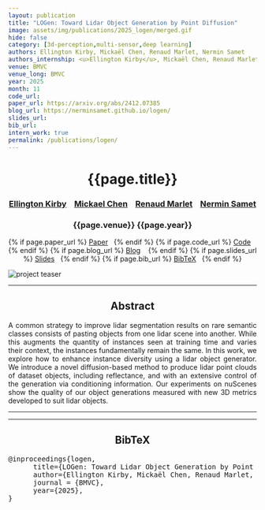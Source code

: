 ```yaml
---
layout: publication
title: "LOGen: Toward Lidar Object Generation by Point Diffusion"
image: assets/img/publications/2025_logen/merged.gif
hide: false
category: [3d-perception,multi-sensor,deep learning]
authors: Ellington Kirby, Mickaël Chen, Renaud Marlet, Nermin Samet
authors_internship: <u>Ellington Kirby</u>, Mickaël Chen, Renaud Marlet, Nermin Samet
venue: BMVC
venue_long: BMVC
year: 2025
month: 11
code_url: 
paper_url: https://arxiv.org/abs/2412.07385
blog_url: https://nerminsamet.github.io/logen/
slides_url:
bib_url:
intern_work: true
permalink: /publications/logen/
---
```


<h1 align="center"> {{page.title}} </h1>
<!-- Simple call of authors -->
<!-- <h3 align="center"> {{page.authors}} </h3> -->
<!-- Alternatively you can add links to author pages -->
<h3 align="center"> <a href="https://ellingtonkirby.github.io/">Ellington Kirby</a> &nbsp;&nbsp; <a href="https://scholar.google.fr/citations?hl=fr&user=QnRpMJAAAAAJ&view_op=list_works&sortby=pubdate">Mickael Chen</a> &nbsp;&nbsp; <a href="https://imagine.enpc.fr/~marletr/">Renaud Marlet</a> &nbsp;&nbsp; <a href="https://nerminsamet.github.io/">Nermin Samet</a></h3>


<h3 align="center"> {{page.venue}} {{page.year}} </h3>

<div align="center">
  <p>
    {% if page.paper_url %}
    <a href="{{ page.paper_url }}"><i class="far fa-file-pdf"></i> Paper</a>&nbsp;&nbsp;
    {% endif %}
    {% if page.code_url %}
    <a href="{{ page.code_url }}"><i class="fab fa-github"></i> Code</a> &nbsp;&nbsp;
    {% endif %}
    {% if page.blog_url %}
    <a href="{{ page.blog_url }}"><i class="fab fa-blogger"></i> Blog</a> &nbsp;&nbsp;
    {% endif %}
    {% if page.slides_url %}
    <a href="{{ page.slides_url }}"><i class="far fa-file-pdf"></i> Slides</a>&nbsp;&nbsp;
    {% endif %}
    {% if page.bib_url %}
    <a href="{{ page.bib_url}}"><i class="far fa-file-alt"></i> BibTeX</a>&nbsp;&nbsp;
    {% endif %}
  </p>
</div>


<div class="publication-teaser">
    <img src="../../{{ page.image }}" alt="project teaser"/>
</div>


<hr>

<h2  align="center"> Abstract</h2>

<p align="justify">A common strategy to improve lidar segmentation results on rare semantic classes consists of pasting objects from one lidar scene into another. While this augments the quantity of instances seen at training time and varies their context, the instances fundamentally remain the same. In this work, we explore how to enhance instance diversity using a lidar object generator. We introduce a novel diffusion-based method to produce lidar point clouds of dataset objects, including reflectance, and with an extensive control of the generation via conditioning information. Our experiments on nuScenes show the quality of our object generations measured with new 3D metrics developed to suit lidar objects.
</p>

<hr>
<hr>

<h2  align="center">BibTeX</h2>
<left>
  <pre class="bibtex-box">
@inproceedings{logen,
      title={LOGen: Toward Lidar Object Generation by Point Diffusion},
      author={Ellington Kirby, Mickaël Chen, Renaud Marlet, Nermin Samet},
      journal = {BMVC},
      year={2025},
}
</pre>
</left>

<br>

